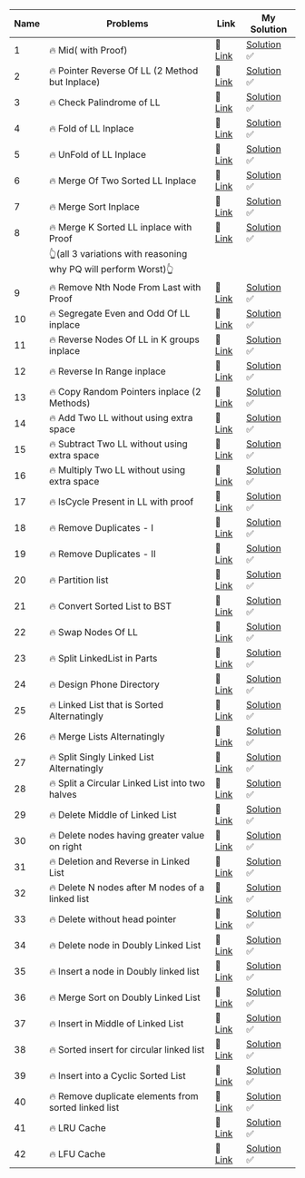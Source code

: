 |Name |                      Problems                                              |               Link                  |    My Solution    |
|-----|----------------------------------------------------------------------------|---------------------------------------------|---------------------  |              
|1      |  🔥 Mid( with Proof)                                   |📌 [Link]() |[Solution]() ✅|                                                   
|2	    |  🔥 Pointer Reverse Of LL (2 Method but Inplace)       |📌 [Link]() |[Solution]() ✅|                                                       
|3	    |  🔥 Check Palindrome of LL                             |📌 [Link]() |[Solution]() ✅|                                                       
|4	    |  🔥 Fold of LL Inplace                                 |📌 [Link]() |[Solution]() ✅|                                                                       
|5	    |  🔥 UnFold of LL Inplace                               |📌 [Link]() |[Solution]() ✅|                                                       
|6	    |  🔥 Merge Of Two Sorted LL Inplace                     |📌 [Link]() |[Solution]() ✅|                                                       
|7	    |  🔥 Merge Sort Inplace                                 |📌 [Link]() |[Solution]() ✅|                                                           
|8	    |  🔥 Merge K Sorted LL inplace with Proof               |📌 [Link]() |[Solution]() ✅| 
|	    | 👆(all 3 variations with reasoning why PQ will perform Worst)👆                                                                                                        
|9	    |  🔥 Remove Nth Node From Last with Proof               |📌 [Link]() |[Solution]() ✅|                                                   
|10    	|  🔥 Segregate Even and Odd Of LL inplace               |📌 [Link]() |[Solution]() ✅|                                                   
|11    	|  🔥 Reverse Nodes Of LL in K groups inplace            |📌 [Link]() |[Solution]() ✅|                                                                   
|12    	|  🔥 Reverse In Range inplace                           |📌 [Link]() |[Solution]() ✅|                       
|13    	|  🔥 Copy Random Pointers inplace (2 Methods)           |📌 [Link]() |[Solution]() ✅|                                                   
|14    	|  🔥 Add Two LL without using extra space               |📌 [Link]() |[Solution]() ✅|                                                   
|15    	|  🔥 Subtract Two LL without using extra space          |📌 [Link]() |[Solution]() ✅|                                                               
|16    	|  🔥 Multiply Two LL without using extra space          |📌 [Link]() |[Solution]() ✅|                                                           
|17    	|  🔥 IsCycle Present in LL with proof                   |📌 [Link]() |[Solution]() ✅|                                                               
|18    	|  🔥 Remove Duplicates - I                              |📌 [Link]() |[Solution]() ✅|                                                                   
|19    	|  🔥 Remove Duplicates - II                             |📌 [Link]() |[Solution]() ✅|                                                                   
|20    	|  🔥 Partition list                                     |📌 [Link]() |[Solution]() ✅|                                                   
|21    	|  🔥 Convert Sorted List to BST                         |📌 [Link]() |[Solution]() ✅|                                                   
|22    	|  🔥 Swap Nodes Of LL                                   |📌 [Link]() |[Solution]() ✅|                                                               
|23    	|  🔥 Split LinkedList in Parts                          |📌 [Link]() |[Solution]() ✅|                                                           
|24    	|  🔥 Design Phone Directory                             |📌 [Link]() |[Solution]() ✅|                                                   
|25    	|  🔥 Linked List that is Sorted Alternatingly           |📌 [Link]() |[Solution]() ✅|                                                               
|26    	|  🔥 Merge Lists Alternatingly                          |📌 [Link]() |[Solution]() ✅|                                                   
|27    	|  🔥 Split Singly Linked List Alternatingly             |📌 [Link]() |[Solution]() ✅|                                                           
|28    	|  🔥 Split a Circular Linked List into two halves       |📌 [Link]() |[Solution]() ✅|                                                               
|29    	|  🔥 Delete Middle of Linked List                       |📌 [Link]() |[Solution]() ✅|                                                   
|30    	|  🔥 Delete nodes having greater value on right         |📌 [Link]() |[Solution]() ✅|                                           
|31    	|  🔥 Deletion and Reverse in Linked List                |📌 [Link]() |[Solution]() ✅|                                                       
|32    	|  🔥 Delete N nodes after M nodes of a linked list      |📌 [Link]() |[Solution]() ✅|                                                                   
|33    	|  🔥 Delete without head pointer                        |📌 [Link]() |[Solution]() ✅|                                                               
|34    	|  🔥 Delete node in Doubly Linked List                  |📌 [Link]() |[Solution]() ✅|                                                                   
|35    	|  🔥 Insert a node in Doubly linked list                |📌 [Link]() |[Solution]() ✅|                                                       
|36    	|  🔥 Merge Sort on Doubly Linked List                   |📌 [Link]() |[Solution]() ✅|                                               
|37    	|  🔥 Insert in Middle of Linked List                    |📌 [Link]() |[Solution]() ✅|                                                       
|38    	|  🔥 Sorted insert for circular linked list             |📌 [Link]() |[Solution]() ✅|                                                       
|39    	|  🔥 Insert into a Cyclic Sorted List                   |📌 [Link]() |[Solution]() ✅|                                                   
|40    	|  🔥 Remove duplicate elements from sorted linked list  |📌 [Link]() |[Solution]() ✅|                                                   
|41    	|  🔥 LRU Cache                                          |📌 [Link]() |[Solution]() ✅|                               
|42    	|  🔥 LFU Cache                                          |📌 [Link]() |[Solution]() ✅|                                   